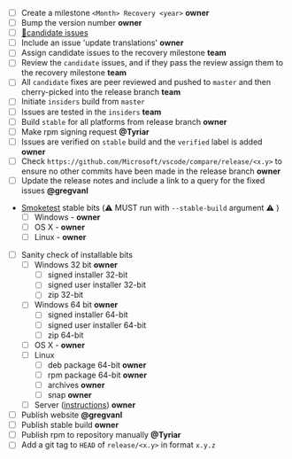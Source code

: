 - [ ] Create a milestone `<Month> Recovery <year>` **owner**
- [ ] Bump the version number **owner**
- [ ] [🔖candidate issues](https://github.com/issues?utf8=✓&q=is%3Aissue+label%3Acandidate+repo%3Amicrosoft%2Fvscode+repo%3Amicrosoft%2Fvscode-internalbacklog+repo%3Amicrosoft%2Fvscode-remote-release+milestone%3A%22January+2020+Recovery%22)
- [ ] Include an issue 'update translations' **owner**
- [ ] Assign candidate issues to the recovery milestone **team**
- [ ] Review the `candidate` issues, and if they pass the review assign them to the recovery milestone **team**
- [ ] All `candidate` fixes are peer reviewed and pushed to `master` and then cherry-picked into the release branch **team**
- [ ] Initiate `insiders` build from `master`
- [ ] Issues are tested in the `insiders` **team**
- [ ] Build `stable` for all platforms from release branch **owner**
- [ ] Make rpm signing request **@Tyriar**
- [ ] Issues are verified on `stable` build and the `verified` label is added **owner**
- [ ] Check `https://github.com/Microsoft/vscode/compare/release/<x.y>` to ensure no other commits have been made in the release branch **owner**
- [ ] Update the release notes and include a link to a query for the fixed issues **@gregvanl**
- [Smoketest](https://github.com/Microsoft/vscode/wiki/Smoke-Test) stable bits  (⚠️ MUST run with `--stable-build` argument ⚠️ )
  - [ ] Windows - **owner**
  - [ ] OS X - **owner**
  - [ ] Linux - **owner**
- [ ] Sanity check of installable bits
  - [ ] Windows 32 bit **owner**
    - [ ] signed installer 32-bit
    - [ ] signed user installer 32-bit
    - [ ] zip 32-bit
  - [ ] Windows 64 bit **owner**
    - [ ] signed installer 64-bit
    - [ ] signed user installer 64-bit
    - [ ] zip 64-bit
  - [ ] OS X - **owner**
  - [ ] Linux
    - [ ] deb package 64-bit **owner**
    - [ ] rpm package 64-bit **owner**
    - [ ] archives **owner**
    - [ ] snap **owner**
  - [ ] Server ([instructions](https://github.com/microsoft/vscode-remote-release/wiki/Sanity-Check-VS-Code-Servers)) **owner**
- [ ] Publish website **@gregvanl**
- [ ] Publish stable build **owner**
- [ ] Publish rpm to repository manually **@Tyriar**
- [ ] Add a git tag to `HEAD` of `release/<x.y>` in format `x.y.z`
